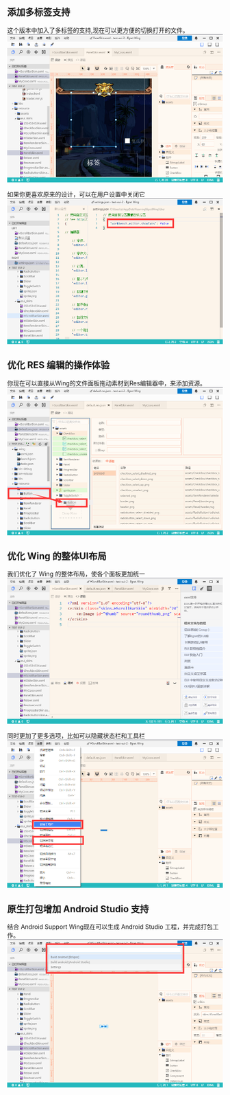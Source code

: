 
## 添加多标签支持
这个版本中加入了多标签的支持,现在可以更方便的切换打开的文件。
![](577bb3e6106f5.png)

如果你更喜欢原来的设计，可以在用户设置中关闭它
![](577bb5ef54a37.png)

## 优化 RES 编辑的操作体验
你现在可以直接从Wing的文件面板拖动素材到Res编辑器中，来添加资源。
![](577bb54f7881b.png)

## 优化 Wing 的整体UI布局
我们优化了 Wing 的整体布局，使各个面板更加统一
![](577bb54f419d7.png)

同时更加了更多选项，比如可以隐藏状态栏和工具栏
![](577bb54f65803.png)

## 原生打包增加 Android Studio 支持
结合 Android Support Wing现在可以生成 Android Studio 工程，并完成打包工作。
![](577bb54f594a1.png)



